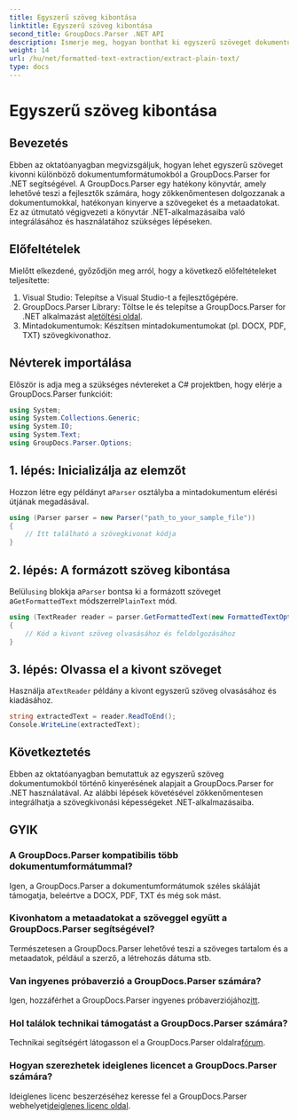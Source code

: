 ```yaml
---
title: Egyszerű szöveg kibontása
linktitle: Egyszerű szöveg kibontása
second_title: GroupDocs.Parser .NET API
description: Ismerje meg, hogyan bonthat ki egyszerű szöveget dokumentumokból a GroupDocs.Parser for .NET segítségével. Egyszerű lépések a szövegkivonás integrálásához az alkalmazásokban.
weight: 14
url: /hu/net/formatted-text-extraction/extract-plain-text/
type: docs
---
```

# Egyszerű szöveg kibontása

## Bevezetés
Ebben az oktatóanyagban megvizsgáljuk, hogyan lehet egyszerű szöveget kivonni különböző dokumentumformátumokból a GroupDocs.Parser for .NET segítségével. A GroupDocs.Parser egy hatékony könyvtár, amely lehetővé teszi a fejlesztők számára, hogy zökkenőmentesen dolgozzanak a dokumentumokkal, hatékonyan kinyerve a szövegeket és a metaadatokat. Ez az útmutató végigvezeti a könyvtár .NET-alkalmazásaiba való integrálásához és használatához szükséges lépéseken.
## Előfeltételek
Mielőtt elkezdené, győződjön meg arról, hogy a következő előfeltételeket teljesítette:
1. Visual Studio: Telepítse a Visual Studio-t a fejlesztőgépére.
2.  GroupDocs.Parser Library: Töltse le és telepítse a GroupDocs.Parser for .NET alkalmazást a[letöltési oldal](https://releases.groupdocs.com/parser/net/).
3. Mintadokumentumok: Készítsen mintadokumentumokat (pl. DOCX, PDF, TXT) szövegkivonathoz.

## Névterek importálása
Először is adja meg a szükséges névtereket a C# projektben, hogy elérje a GroupDocs.Parser funkcióit:
```csharp
using System;
using System.Collections.Generic;
using System.IO;
using System.Text;
using GroupDocs.Parser.Options;
```
## 1. lépés: Inicializálja az elemzőt
 Hozzon létre egy példányt a`Parser` osztályba a mintadokumentum elérési útjának megadásával.
```csharp
using (Parser parser = new Parser("path_to_your_sample_file"))
{
    // Itt található a szövegkivonat kódja
}
```
## 2. lépés: A formázott szöveg kibontása
 Belül`using` blokkja a`Parser` bontsa ki a formázott szöveget a`GetFormattedText` módszerrel`PlainText` mód.
```csharp
using (TextReader reader = parser.GetFormattedText(new FormattedTextOptions(FormattedTextMode.PlainText)))
{
    // Kód a kivont szöveg olvasásához és feldolgozásához
}
```
## 3. lépés: Olvassa el a kivont szöveget
 Használja a`TextReader` példány a kivont egyszerű szöveg olvasásához és kiadásához.
```csharp
string extractedText = reader.ReadToEnd();
Console.WriteLine(extractedText);
```

## Következtetés
Ebben az oktatóanyagban bemutattuk az egyszerű szöveg dokumentumokból történő kinyerésének alapjait a GroupDocs.Parser for .NET használatával. Az alábbi lépések követésével zökkenőmentesen integrálhatja a szövegkivonási képességeket .NET-alkalmazásaiba.

## GYIK
### A GroupDocs.Parser kompatibilis több dokumentumformátummal?
Igen, a GroupDocs.Parser a dokumentumformátumok széles skáláját támogatja, beleértve a DOCX, PDF, TXT és még sok mást.
### Kivonhatom a metaadatokat a szöveggel együtt a GroupDocs.Parser segítségével?
Természetesen a GroupDocs.Parser lehetővé teszi a szöveges tartalom és a metaadatok, például a szerző, a létrehozás dátuma stb.
### Van ingyenes próbaverzió a GroupDocs.Parser számára?
 Igen, hozzáférhet a GroupDocs.Parser ingyenes próbaverziójához[itt](https://releases.groupdocs.com/).
### Hol találok technikai támogatást a GroupDocs.Parser számára?
 Technikai segítségért látogasson el a GroupDocs.Parser oldalra[fórum](https://forum.groupdocs.com/c/parser/17).
### Hogyan szerezhetek ideiglenes licencet a GroupDocs.Parser számára?
 Ideiglenes licenc beszerzéséhez keresse fel a GroupDocs.Parser webhelyet[ideiglenes licenc oldal](https://purchase.groupdocs.com/temporary-license/).